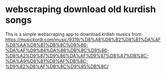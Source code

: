 # webscraping download old kurdish songs
 Ths is a simple webscraping app to download krdish musics from https://musickordi.com/music/9319/%D8%A8%D8%B2%D8%B1%DA%AF%D8%AA%D8%B1%DB%8C%D9%86-%DA%AF%D9%84%DA%86%DB%8C%D9%86-%D8%A2%D9%87%D9%86%DA%AF%D9%87%D8%A7%DB%8C-%DA%A9%D8%B1%D8%AF%DB%8C-%D9%82%D8%AF%DB%8C%D9%85%DB%8C/

